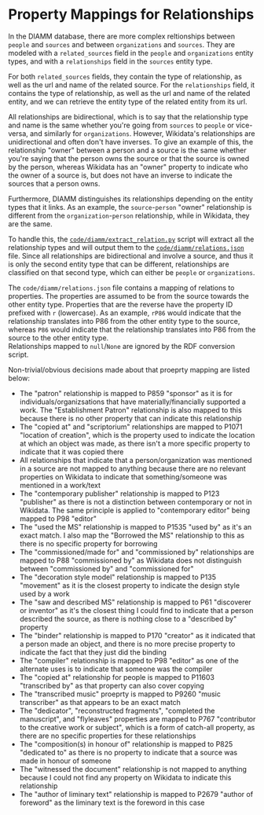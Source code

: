 # Property Mappings for Relationships

In the DIAMM database, there are more complex reltionships between `people` and `sources` and between `organizations` and `sources`. They are modeled with a `related_sources` field in the `people` and `organizations` entity types, and with a `relationships` field in the `sources` entity type.

For both `related_sources` fields, they contain the type of relationship, as well as the url and name of the related source. For the `relationships` field, it contains the type of relationship, as well as the url and name of the related entity, and we can retrieve the entity type of the related entity from its url.

All relationships are bidirectional, which is to say that the relationship type and name is the same whether you're going from `sources` to `people` or vice-versa, and similarly for `organizations`. However, Wikidata's relationships are unidirectional and often don't have inverses. To give an example of this, the relationship "owner" between a person and a source is the same whether you're saying that the person owns the source or that the source is owned by the person, whereas Wikidata has an "owner" property to indicate who the owner of a source is, but does not have an inverse to indicate the sources that a person owns.

Furthermore, DIAMM distinguishes its relationships depending on the entity types that it links. As an example, the `source`-`person` "owner" relationship is different from the `organization`-`person` relationship, while in Wikidata, they are the same.

To handle this, the [`code/diamm/extract_relation.py`](/code/diamm/extract_relations.py) script will extract all the relationship types and will output them to the [`code/diamm/relations.json`](/code/diamm/relations.json) file. Since all relationships are bidirectional and involve a source, and thus it is only the second entity type that can be different, relationships are classified on that second type, which can either be `people` or `organizations`.

The `code/diamm/relations.json` file contains a mapping of relations to properties. The properties are assumed to be from the source towards the other entity type. Properties that are the reverse have the property ID prefixed with `r` (lowercase). As an example, `rP86` would indicate that the relationship translates into P86 from the other entity type to the source, whereas `P86` would indicate that the relationship translates into P86 from the source to the other entity type.  
Relationships mapped to `null`/`None` are ignored by the RDF conversion script.

Non-trivial/obvious decisions made about that proeprty mapping are listed below:

- The "patron" relationship is mapped to P859 "sponsor" as it is for individuals/organizsations that have materially/financially supported a work. The "Establishment Patron" relationship is also mapped to this because there is no other property that can indicate this relationship
- The "copied at" and "scriptorium" relationships are mapped to P1071 "location of creation", which is the property used to indicate the location at which an object was made, as there isn't a more specific property to indicate that it was copied there
- All relationships that indicate that a person/organization was mentioned in a source are not mapped to anything because there are no relevant properties on Wikidata to indicate that something/someone was mentioned in a work/text
- The "contemporary publisher" relationship is mapped to P123 "publisher" as there is not a distinction between contemporary or not in Wikidata. The same principle is applied to "contemporary editor" being mapped to P98 "editor"
- The "used the MS" relationship is mapped to P1535 "used by" as it's an exact match. I also map the "Borrowed the MS" relationship to this as there is no specific property for borrowing
- The "commissioned/made for" and "commissioned by" relationships are mapped to P88 "commissioned by" as Wikidata does not distinguish between "commissioned by" and "commissioned for"
- The "decoration style model" relationship is mapped to P135 "movement" as it is the closest property to indicate the design style used by a work
- The "saw and described MS" relationship is mapped to P61 "discoverer or inventor" as it's the closest thing I could find to indicate that a person described the source, as there is nothing close to a "described by" property
- The "binder" relationship is mapped to P170 "creator" as it indicated that a person made an object, and there is no more precise property to indicate the fact that they just did the binding
- The "compiler" relationship is mapped to P98 "editor" as one of the alternate uses is to indicate that someone was the compiler
- The "copied at" relationship for people is mapped to P11603 "transcribed by" as that property can also cover copying
- The "transcribed music" proeprty is mapped to P9260 "music transcriber" as that appears to be an exact match
- The "dedicator", "reconstructed fragments", "completed the manuscript", and "flyleaves" properties are mapped to P767 "contributor to the creative work or subject", which is a form of catch-all property, as there are no specific properties for these relationships
- The "composition(s) in honour of" relationship is mapped to P825 "dedicated to" as there is no property to indicate that a source was made in honour of someone
- The "witnessed the document" relationship is not mapped to anything because I could not find any property on Wikidata to indicate this relationship
- The "author of liminary text" relationship is mapped to P2679 "author of foreword" as the liminary text is the foreword in this case
